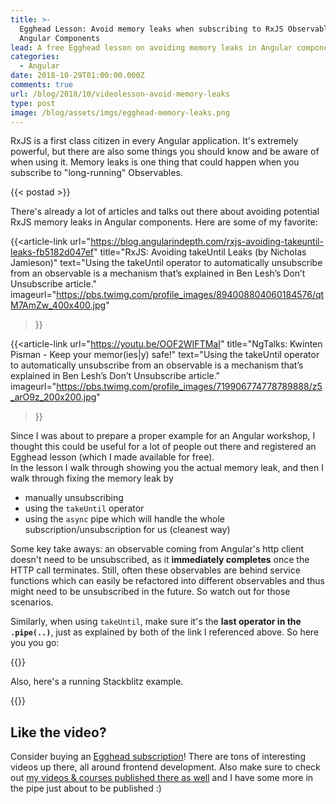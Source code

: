 ```yaml
---
title: >-
  Egghead Lesson: Avoid memory leaks when subscribing to RxJS Observables in
  Angular Components
lead: A free Egghead lesson on avoiding memory leaks in Angular components
categories:
  - Angular
date: 2018-10-29T01:00:00.000Z
comments: true
url: /blog/2018/10/videolesson-avoid-memory-leaks
type: post
image: /blog/assets/imgs/egghead-memory-leaks.png
---
```


<div class="article-intro">
	RxJS is a first class citizen in every Angular application. It's extremely powerful, but there are also some things you should know and be aware of when using it. Memory leaks is one thing that could happen when you subscribe to "long-running" Observables.
</div>

{{< postad >}}

There's already a lot of articles and talks out there about avoiding potential RxJS memory leaks in Angular components. Here are some of my favorite:

{{<article-link
    url="https://blog.angularindepth.com/rxjs-avoiding-takeuntil-leaks-fb5182d047ef"
    title="RxJS: Avoiding takeUntil Leaks (by Nicholas Jamieson)"
    text="Using the takeUntil operator to automatically unsubscribe from an observable is a mechanism that’s explained in Ben Lesh’s Don’t Unsubscribe article."
    imageurl="https://pbs.twimg.com/profile_images/894008804060184576/qtM7AmZw_400x400.jpg"
>}}

{{<article-link
    url="https://youtu.be/OOF2WIFTMaI"
    title="NgTalks: Kwinten Pisman - Keep your memor(ies|y) safe!"
    text="Using the takeUntil operator to automatically unsubscribe from an observable is a mechanism that’s explained in Ben Lesh’s Don’t Unsubscribe article."
    imageurl="https://pbs.twimg.com/profile_images/719906774778789888/z5_arO9z_200x200.jpg"
>}}

Since I was about to prepare a proper example for an Angular workshop, I thought this could be useful for a lot of people out there and registered an Egghead lesson (which I made available for free).  
In the lesson I walk through showing you the actual memory leak, and then I walk through fixing the memory leak by 

- manually unsubscribing
- using the `takeUntil` operator
- using the `async` pipe which will handle the whole subscription/unsubscription for us (cleanest way)

Some key take aways: an observable coming from Angular's http client doesn't need to be unsubscribed, as it **immediately completes** once the HTTP call terminates. Still, often these observables are behind service functions which can easily be refactored into different observables and thus might need to be unsubscribed in the future. So watch out for those scenarios.

Similarly, when using `takeUntil`, make sure it's the **last operator in the `.pipe(..)`**, just as explained by both of the link I referenced above. So here you you go:

{{<egghead-lesson uid="lessons/angular-avoid-memory-leaks-when-subscribing-to-rxjs-observables-in-angular-components">}}
 

Also, here's a running Stackblitz example.

{{<stackblitz uid="edit/egghead-angular-rxjs-memoryleak" >}}
 

## Like the video?

Consider buying an [Egghead subscription](https://egghead.io/pricing?from=go-pro-nav)! There are tons of interesting videos up there, all around frontend development. Also make sure to check out [my videos & courses published there as well](/videos) and I have some more in the pipe just about to be published :)

